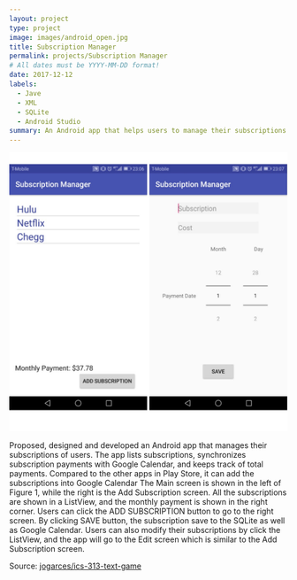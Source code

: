 ```yaml
---
layout: project
type: project
image: images/android_open.jpg
title: Subscription Manager
permalink: projects/Subscription Manager
# All dates must be YYYY-MM-DD format!
date: 2017-12-12
labels:
  - Jave
  - XML
  - SQLite
  - Android Studio
summary: An Android app that helps users to manage their subscriptions.
---
```

<div class="ui medium rounded images">
  <img class="ui medium rounded image" src="../images/android_app.jpg">
</div>

Proposed, designed and developed an Android app that manages their subscriptions of users.
The app lists subscriptions, synchronizes subscription payments with Google Calendar, and keeps track of total payments.
Compared to the other apps in Play Store, it can add the subscriptions into Google Calendar
The Main screen is shown in the left of Figure 1, while the right is the Add Subscription screen. 
All the subscriptions are shown in a ListView, and the monthly payment is shown in the right corner. 
Users can click the ADD SUBSCRIPTION button to go to the right screen. By clicking SAVE button, the subscription save to the SQLite as well as Google Calendar.
Users can also modify their subscriptions by click the ListView, and the app will go to the Edit screen which is similar to the Add Subscription screen.  

Source: <a href="https://github.com/dawei-yang/EE396_E13"><i class="large github icon "></i>jogarces/ics-313-text-game</a>

